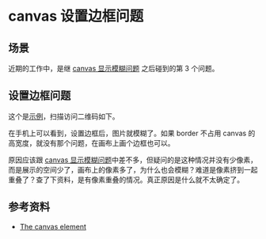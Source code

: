 # canvas 设置边框问题
## <a name="situation"></a> 场景
近期的工作中，是继 [canvas 显示模糊问题][url-segment-18] 之后碰到的第 3 个问题。

## 设置边框问题
这个是[示例][url-example-canvas-border]，扫描访问二维码如下。

在手机上可以看到，设置边框后，图片就模糊了。如果 border 不占用 canvas 的高宽度，就没有那个问题，在画布上画个边框也可以。

原因应该跟 [canvas 显示模糊问题][url-segment-18]中差不多，但疑问的是这种情况并没有少像素，而是展示的空间少了，画布上的像素多了，为什么也会模糊？难道是像素挤到一起重叠了？查了下资料，是有像素重叠的情况。真正原因是什么就不太确定了。

## 参考资料
- [The canvas element][url-spec-canvas]

[url-repository-images]:https://xxholic.github.io/segment/images

[url-segment-18]:https://github.com/XXHolic/segment/issues/20
[url-spec-canvas]:https://html.spec.whatwg.org/multipage/canvas.html#the-canvas-element
[url-example-canvas-border]:https://xxholic.github.io/lab/lab-html/segment-19/19.canvas-border.html

[url-local-canvas-image]:../images/18/qrcode-canvas-image.png
[url-local-canvas-image-hd]:../images/18/qrcode-canvas-image-hd.png